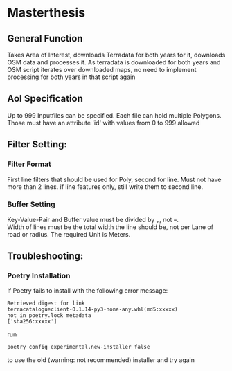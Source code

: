 # Masterthesis

## General Function
Takes Area of Interest, downloads Terradata for both years for it, downloads OSM data and processes it.
As terradata is downloaded for both years and OSM script iterates over downloaded maps, 
no need to implement processing for both years in that script again

## AoI Specification
Up to 999 Inputfiles can be specified. Each file can hold multiple Polygons. Those must 
have an attribute 'id' with values from 0 to 999 allowed

## Filter Setting:
### Filter Format
First line filters that should be used for Poly, second for line. Must not have more 
than 2 lines. if line features only, still write them to second line.

### Buffer Setting 
Key-Value-Pair and Buffer value must be divided by ```,```, not ```=```.\
Width of lines must be the total width the line should be, not per Lane of road or radius.
The required Unit is Meters.

## Troubleshooting:
### Poetry Installation
If Poetry fails to install with the following error message:
```
Retrieved digest for link 
terracatalogueclient-0.1.14-py3-none-any.whl(md5:xxxxx) 
not in poetry.lock metadata 
['sha256:xxxxx']
```
run 
```
poetry config experimental.new-installer false
```
to use the old (warning: not recommended) installer and try again